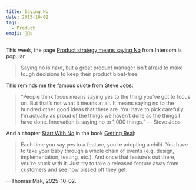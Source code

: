```yaml
---
title: Saying No
date: 2015-10-02
tags:
  - Product
emoji: 🙅🏻‍♀️
---
```


This week, the page [Product strategy means saying No](http://www.productstrategymeanssayingno.com/) from Intercom is popular.

> Saying no is hard, but a great product manager isn’t afraid to make tough decisions to keep their product bloat-free.

This reminds me the famous quote from Steve Jobs:

> “People think focus means saying yes to the thing you’ve got to focus on. But that’s not what it means at all. It means saying no to the hundred other good ideas that there are. You have to pick carefully. I’m actually as proud of the things we haven’t done as the things I have done. Innovation is saying no to 1,000 things.” — Steve Jobs

And a chapter [Start With No](https://gettingreal.37signals.com/ch05_Start_With_No.php) in the book [Getting Real](https://gettingreal.37signals.com/):

> Each time you say yes to a feature, you’re adopting a child. You have to take your baby through a whole chain of events (e.g. design, implementation, testing, etc.). And once that feature’s out there, you’re stuck with it. Just try to take a released feature away from customers and see how pissed off they get.

—Thomas Mak, 2025-10-02.